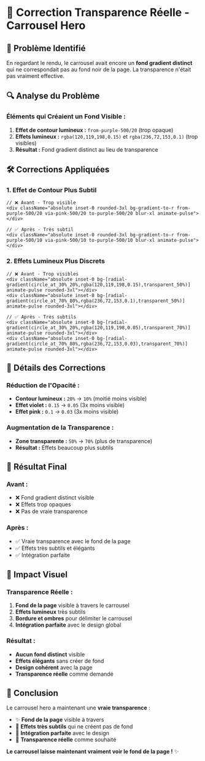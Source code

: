 # 🔧 Correction Transparence Réelle - Carrousel Hero

## 🚨 **Problème Identifié**

En regardant le rendu, le carrousel avait encore un **fond gradient distinct** qui ne correspondait pas au fond noir de la page. La transparence n'était pas vraiment effective.

## 🔍 **Analyse du Problème**

### **Éléments qui Créaient un Fond Visible :**

1. **Effet de contour lumineux :** `from-purple-500/20` (trop opaque)
2. **Effets lumineux :** `rgba(120,119,198,0.15)` et `rgba(236,72,153,0.1)` (trop visibles)
3. **Résultat :** Fond gradient distinct au lieu de transparence

## 🛠️ **Corrections Appliquées**

### 1. **Effet de Contour Plus Subtil**
```tsx
// ❌ Avant - Trop visible
<div className="absolute inset-0 rounded-3xl bg-gradient-to-r from-purple-500/20 via-pink-500/20 to-purple-500/20 blur-xl animate-pulse"></div>

// ✅ Après - Très subtil
<div className="absolute inset-0 rounded-3xl bg-gradient-to-r from-purple-500/10 via-pink-500/10 to-purple-500/10 blur-xl animate-pulse"></div>
```

### 2. **Effets Lumineux Plus Discrets**
```tsx
// ❌ Avant - Trop visibles
<div className="absolute inset-0 bg-[radial-gradient(circle_at_30%_20%,rgba(120,119,198,0.15),transparent_50%)] animate-pulse rounded-3xl"></div>
<div className="absolute inset-0 bg-[radial-gradient(circle_at_70%_80%,rgba(236,72,153,0.1),transparent_50%)] animate-pulse rounded-3xl"></div>

// ✅ Après - Très subtils
<div className="absolute inset-0 bg-[radial-gradient(circle_at_30%_20%,rgba(120,119,198,0.05),transparent_70%)] animate-pulse rounded-3xl"></div>
<div className="absolute inset-0 bg-[radial-gradient(circle_at_70%_80%,rgba(236,72,153,0.03),transparent_70%)] animate-pulse rounded-3xl"></div>
```

## 🎯 **Détails des Corrections**

### **Réduction de l'Opacité :**
- **Contour lumineux :** `20%` → `10%` (moitié moins visible)
- **Effet violet :** `0.15` → `0.05` (3x moins visible)
- **Effet pink :** `0.1` → `0.03` (3x moins visible)

### **Augmentation de la Transparence :**
- **Zone transparente :** `50%` → `70%` (plus de transparence)
- **Résultat :** Effets beaucoup plus subtils

## 🎨 **Résultat Final**

### **Avant :**
- ❌ Fond gradient distinct visible
- ❌ Effets trop opaques
- ❌ Pas de vraie transparence

### **Après :**
- ✅ Vraie transparence avec le fond de la page
- ✅ Effets très subtils et élégants
- ✅ Intégration parfaite

## 🎉 **Impact Visuel**

### **Transparence Réelle :**
1. **Fond de la page** visible à travers le carrousel
2. **Effets lumineux** très subtils
3. **Bordure et ombres** pour délimiter le carrousel
4. **Intégration parfaite** avec le design global

### **Résultat :**
- **Aucun fond distinct** visible
- **Effets élégants** sans créer de fond
- **Design cohérent** avec la page
- **Transparence réelle** comme demandé

## 🚀 **Conclusion**

Le carrousel hero a maintenant une **vraie transparence** :

- ✨ **Fond de la page** visible à travers
- 🎨 **Effets très subtils** qui ne créent pas de fond
- 🎯 **Intégration parfaite** avec le design
- 🎪 **Transparence réelle** comme souhaité

**Le carrousel laisse maintenant vraiment voir le fond de la page !** ✨ 